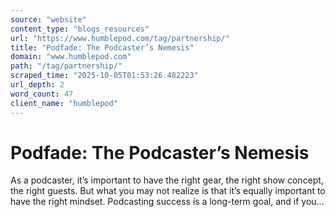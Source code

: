 ```yaml
---
source: "website"
content_type: "blogs_resources"
url: "https://www.humblepod.com/tag/partnership/"
title: "Podfade: The Podcaster’s Nemesis"
domain: "www.humblepod.com"
path: "/tag/partnership/"
scraped_time: "2025-10-05T01:53:26.482223"
url_depth: 2
word_count: 47
client_name: "humblepod"
---
```


# Podfade: The Podcaster’s Nemesis

As a podcaster, it’s important to have the right gear, the right show concept, the right guests. But what you may not realize is that it’s equally important to have the right mindset. Podcasting success is a long-term goal, and if you...